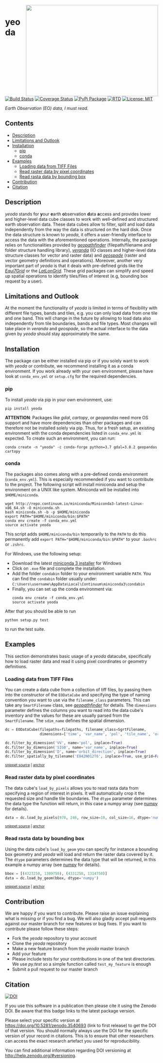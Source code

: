 <img align="right" src="https://github.com/TUW-GEO/yeoda/raw/master/docs/imgs/yeoda_logo.png" height="300" width="435">

# yeoda
[![Build Status](https://travis-ci.com/TUW-GEO/yeoda.svg?branch=master)](https://travis-ci.org/TUW-GEO/yeoda)
[![Coverage Status](https://coveralls.io/repos/github/TUW-GEO/yeoda/badge.svg?branch=master)](https://coveralls.io/github/TUW-GEO/yeoda?branch=master)
[![PyPi Package](https://badge.fury.io/py/yeoda.svg)](https://badge.fury.io/py/yeoda)
[![RTD](https://readthedocs.org/projects/yeoda/badge/?version=latest)](https://yeoda.readthedocs.io/en/latest/?badge=latest)
[![License: MIT](https://img.shields.io/badge/License-MIT-yellow.svg)](https://opensource.org/licenses/MIT)

*Earth Observation (EO) data, I must read.*

<!-- toc -->
## Contents

  * [Description](#description)
  * [Limitations and Outlook](#limitations-and-outlook)
  * [Installation](#installation)
    * [pip](#pip)
    * [conda](#conda)
  * [Examples](#examples)
    * [Loading data from TIFF Files](#loading-data-from-tiff-files)
    * [Read raster data by pixel coordinates](#read-raster-data-by-pixel-coordinates)
    * [Read rasta data by bounding box](#read-rasta-data-by-bounding-box)
  * [Contribution](#contribution)
  * [Citation](#citation)<!-- endToc -->

## Description
*yeoda* stands for **y**our **e**arth **o**bservation **d**ata **a**ccess and provides lower and higher-level data cube 
classes to work with well-defined and structured earth observation data. These data cubes allow to filter, split and load data independently from the way the data is structured on the hard disk. Once the data structure is known to *yeoda*, it offers a user-friendly interface to access the data with the aforementioned operations.
Internally, the package relies on functionalities provided by [*geopathfinder*](https://github.com/TUW-GEO/geopathfinder) 
(filepath/filename and folder structure handling library), [*veranda*](https://github.com/TUW-GEO/veranda) (IO classes and higher-level data structure classes for vector and raster data)
and [*geospade*](https://github.com/TUW-GEO/geospade) (raster and vector geometry definitions and operations).
Moreover, another very important part of *yeoda* is that it deals with pre-defined grids like the [*Equi7Grid*](https://github.com/TUW-GEO/Equi7Grid) or the [*LatLonGrid*](https://github.com/TUW-GEO/latlongrid).
These grid packages can simplify and speed up spatial operations to identify tiles/files of interest (e.g, bounding box request by a user).

## Limitations and Outlook
At the moment the functionality of *yeoda* is limited in terms of flexibility with different file types, bands and 
tiles, e.g. you can only load data from one tile and one band. This will change in the future by allowing to load data also independently from tile boundaries, bands and file types.
Most changes will take place in *veranda* and *geospade*, so the actual interface to the data given by *yeoda* should stay approximately the same.

## Installation
The package can be either installed via pip or if you solely want to work with *yeoda* or contribute, we recommend installing
it as a conda environment. If you work already with your own environment, please have look at ``conda_env.yml`` or ``setup.cfg`` for the required dependencies.

### pip
To install *yeoda* via pip in your own environment, use:
```
pip install yeoda
```
**ATTENTION**: Packages like *gdal*, *cartopy*, or *geopandas* need more OS support and have more dependencies than other packages and can therefore not be installed solely via pip.
Thus, for a fresh setup, an existing environment with the conda dependencies listed in ``conda_env.yml`` is expected.
To create such an environment, you can run:
```
conda create -n "yeoda" -c conda-forge python=3.7 gdal=3.0.2 geopandas cartopy
```

### conda
The packages also comes along with a pre-defined conda environment (``conda_env.yml``). 
This is especially recommended if you want to contribute to the project.
The following script will install miniconda and setup the environment on a UNIX
like system. Miniconda will be installed into ``$HOME/miniconda``.
```
wget http://repo.continuum.io/miniconda/Miniconda3-latest-Linux-x86_64.sh -O miniconda.sh
bash miniconda.sh -b -p $HOME/miniconda
export PATH="$HOME/miniconda/bin:$PATH"
conda env create -f conda_env.yml
source activate yeoda
```
This script adds ``$HOME/miniconda/bin`` temporarily to the ``PATH`` to do this
permanently add ``export PATH="$HOME/miniconda/bin:$PATH"`` to your ``.bashrc``
or ``.zshrc``.

For Windows, use the following setup:
  * Download the latest [miniconda 3 installer](https://docs.conda.io/en/latest/miniconda.html) for Windows
  * Click on ``.exe`` file and complete the installation.
  * Add the folder ``condabin`` folder to your environment variable ``PATH``. 
    You can find the ``condabin`` folder usually under: ``C:\Users\username\AppData\Local\Continuum\miniconda3\condabin``
  * Finally, you can set up the conda environment via:
    ```
    conda env create -f conda_env.yml
    source activate yeoda
    ```
    
After that you should be able to run 
```
python setup.py test
```
to run the test suite.

## Examples
This section demonstrates basic usage of a *yeoda* datacube, specifically how to load raster data and read it using pixel 
coordinates or geometry definitions.

### Loading data from TIFF Files
You can create a data cube from a collection of tiff files, by passing them into the constructor of the `EODataCube` and
specifying the type of naming convention you want to use via the `filename_class` parameters. This can take any 
`SmartFilename` class, see [*geopathfinder*](https://github.com/TUW-GEO/geopathfinder) for details. The `dimensions` parameter
defines the columns you want to read into the data cube's inventory and the values for these are usually parsed from the
`SmartFilename`. The `sdim_name` defines the spatial dimension.

<!-- snippet: create_and_filter_datacube -->
<a id='snippet-create_and_filter_datacube'></a>
```py
dc = EODataCube(filepaths=filepaths, filename_class=SgrtFilename,
                dimensions=['time', 'var_name', 'pol', 'tile_name', 'orbit_direction'], sdim_name="tile_name")

dc.filter_by_dimension('VV', name='pol', inplace=True)
dc.filter_by_dimension('SIG0', name='var_name', inplace=True)
dc.filter_by_dimension('D', name='orbit_direction', inplace=True)
dc.filter_spatially_by_tilename('E042N012T6', inplace=True, use_grid=False)
```
<sup><a href='/tests/test_loading.py#L82-L90' title='Snippet source file'>snippet source</a> | <a href='#snippet-create_and_filter_datacube' title='Start of snippet'>anchor</a></sup>
<!-- endSnippet -->

### Read raster data by pixel coordinates
The data cube's `load_by_pixels` allows you to read rasta data from specifying a region of interest in pixels. It will
automatically crop it the requested size and handle tile boundaries. The `dtype` parameter determines the data type the
function will return, in this case a numpy array (see [numpy](https://numpy.org/) for details).

<!-- snippet: data_cube_load_numpy_by_pixels -->
<a id='snippet-data_cube_load_numpy_by_pixels'></a>
```py
data = dc.load_by_pixels(970, 246, row_size=10, col_size=16, dtype='numpy')
```
<sup><a href='/tests/test_loading.py#L269-L271' title='Snippet source file'>snippet source</a> | <a href='#snippet-data_cube_load_numpy_by_pixels' title='Start of snippet'>anchor</a></sup>
<!-- endSnippet -->

### Read rasta data by bounding box
Using the data cube's `load_by_geom` you can specify for instance a bounding box geometry and *yeoda* will load and 
return the raster data covered by it. The `dtype` parameters determines the data type that will be returned, in this
example a numpy array (see [numpy](https://numpy.org/) for details).

<!-- snippet: data_cube_load_numpy_by_bbox -->
<a id='snippet-data_cube_load_numpy_by_bbox'></a>
```py
bbox = [(4323250, 1309750), (4331250, 1314750)]
data = dc.load_by_geom(bbox, dtype='numpy')
```
<sup><a href='/tests/test_loading.py#L416-L419' title='Snippet source file'>snippet source</a> | <a href='#snippet-data_cube_load_numpy_by_bbox' title='Start of snippet'>anchor</a></sup>
<!-- endSnippet -->


## Contribution
We are happy if you want to contribute. Please raise an issue explaining what
is missing or if you find a bug. We will also gladly accept pull requests
against our master branch for new features or bug fixes.
If you want to contribute please follow these steps:

  * Fork the *yeoda* repository to your account
  * Clone the *yeoda* repository
  * Make a new feature branch from the *yeoda* master branch
  * Add your feature
  * Please include tests for your contributions in one of the test directories.
    We use *py.test* so a simple function called ``test_my_feature`` is enough
  * Submit a pull request to our master branch
  
## Citation

[![DOI](https://zenodo.org/badge/186986862.svg)](https://zenodo.org/badge/latestdoi/186986862)

If you use this software in a publication then please cite it using the Zenodo DOI.
Be aware that this badge links to the latest package version.

Please select your specific version at <https://doi.org/10.5281/zenodo.3540693> (link to first release) to get the DOI of that version.
You should normally always use the DOI for the specific version of your record in citations.
This is to ensure that other researchers can access the exact research artefact you used for reproducibility.

You can find additional information regarding DOI versioning at <http://help.zenodo.org/#versioning>.
